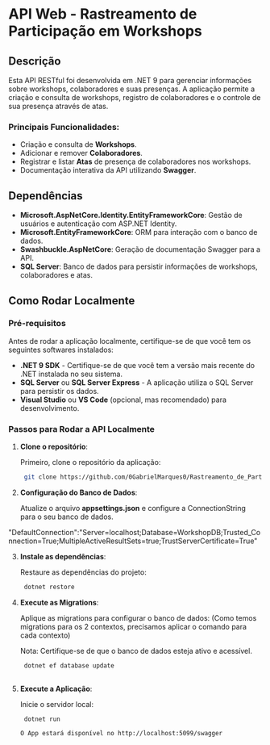 # API Web - Rastreamento de Participação em Workshops

## Descrição

Esta API RESTful foi desenvolvida em .NET 9 para gerenciar informações sobre workshops, colaboradores e suas presenças. A aplicação permite a criação e consulta de workshops, registro de colaboradores e o controle de sua presença através de atas.

### Principais Funcionalidades:
- Criação e consulta de **Workshops**.
- Adicionar e remover **Colaboradores**.
- Registrar e listar **Atas** de presença de colaboradores nos workshops.
- Documentação interativa da API utilizando **Swagger**.

## Dependências

- **Microsoft.AspNetCore.Identity.EntityFrameworkCore**: Gestão de usuários e autenticação com ASP.NET Identity.
- **Microsoft.EntityFrameworkCore**: ORM para interação com o banco de dados.
- **Swashbuckle.AspNetCore**: Geração de documentação Swagger para a API.
- **SQL Server**: Banco de dados para persistir informações de workshops, colaboradores e atas.

## Como Rodar Localmente

### Pré-requisitos

Antes de rodar a aplicação localmente, certifique-se de que você tem os seguintes softwares instalados:

- **.NET 9 SDK** - Certifique-se de que você tem a versão mais recente do .NET instalada no seu sistema.
- **SQL Server** ou **SQL Server Express** - A aplicação utiliza o SQL Server para persistir os dados.
- **Visual Studio** ou **VS Code** (opcional, mas recomendado) para desenvolvimento.

### Passos para Rodar a API Localmente

1. **Clone o repositório**:

   Primeiro, clone o repositório da aplicação:

   ```bash
	git clone https://github.com/0GabrielMarques0/Rastreamento_de_Participacao_em_Workshops.git
   
2. **Configuração do Banco de Dados**:
    
   Atualize o arquivo **appsettings.json** e configure a ConnectionString para o seu banco de dados.
       
"DefaultConnection":"Server=localhost;Database=WorkshopDB;Trusted_Connection=True;MultipleActiveResultSets=true;TrustServerCertificate=True"

3. **Instale as dependências**:

   Restaure as dependências do projeto:

   ```bash
	dotnet restore
   
4. **Execute as Migrations**:

   Aplique as migrations para configurar o banco de dados: (Como temos migrations para os 2 contextos, precisamos aplicar o comando para cada contexto)
   
   Nota: Certifique-se de que o banco de dados esteja ativo e acessível.

   ```bash
	dotnet ef database update
	
5. **Execute a Aplicação**:

   Inicie o servidor local:

   ```bash
	dotnet run

   O App estará disponível no http://localhost:5099/swagger